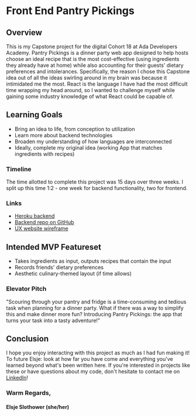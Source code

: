 # Front End Pantry Pickings
## Overview
This is my Capstone project for the digital Cohort 18 at Ada Developers Academy. Pantry Pickings is a dinner party web app designed to help hosts choose an ideal recipe that is the most cost-effective (using ingredients they already have at home) while also accounting for their guests' dietary preferences and intolerances. 
Specifically, the reason I chose this Capstone idea out of all the ideas swirling around in my brain was because it intimidated me the most. React is the language I have had the most difficult time wrapping my head around, so I wanted to challenge myself while gaining some industry knowledge of what React could be capable of.
## Learning Goals
- Bring an idea to life, from conception to utilization
- Learn more about backend technologies
- Broaden my understanding of how languages are interconnected
- Ideally, complete my original idea (working App that matches ingredients with recipes)
### Timeline
The time allotted to complete this project was 15 days over three weeks. I split up this time 1:2 - one week for backend functionality, two for frontend. 
### Links
- [Heroku backend](https://pantry-pickings-back-end.herokuapp.com/)
- [Backend repo on GitHub](https://github.com/elsjeslothower/back-end-pantry-pickings)
- [UX website wireframe](https://www.canva.com/design/DAFW8CmXpBE/pTbGkiEpBRZa7kVETcPCtg/view?utm_content=DAFW8CmXpBE&utm_campaign=designshare&utm_medium=link2&utm_source=sharebutton)
## Intended MVP Featureset
- Takes ingredients as input, outputs recipes that contain the input
- Records friends' dietary preferences
- Aesthetic culinary-themed layout (if time allows)
### Elevator Pitch
"Scouring through your pantry and fridge is a time-consuming and tedious task when planning for a dinner party. What if there was a way to simplify this and make dinner more fun? Introducing Pantry Pickings: the app that turns your task into a tasty adventure!"
## Conclusion
I hope you enjoy interacting with this project as much as I had fun making it! To future Elsje: look at how far you have come and everything you've learned beyond what's been written here. If you're interested in projects like these or have questions about my code, don't hesitate to contact me on [LinkedIn](https://www.linkedin.com/in/elsje-slothower/)!
### Warm Regards, 
#### Elsje Slothower (she/her)